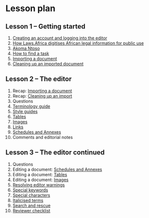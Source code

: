 # Lesson plan

## Lesson 1 – Getting started

1. [Creating an account and logging into the editor](signing-up.md)
2. [How Laws.Africa digitises African legal information for public use](digitising-legislation.md)
3. [Akoma Ntoso](what-is-akoma-ntoso.md)
4. [How to find a task](../how-tos/tasks.md)
5. [Importing a document](../how-tos/importing-a-document.md)
6. [Cleaning up an imported document](../how-tos/cleaning-up-an-import.md)

## Lesson 2 – The editor

1. Recap: [Importing a document](../how-tos/importing-a-document.md)
2. Recap: [Cleaning up an import](../how-tos/cleaning-up-an-import.md)
3. Questions
4. [Terminology guide](terminology-guide.md)
5. [Style guides](../style-guides/laws.africa.md)
6. [Tables](../how-tos/tables.md)
7. [Images](../how-tos/images.md)
8. [Links](../how-tos/work-with-links.md)
9. [Schedules and Annexes](../markup-guide/marking-up-schedules-annexes.md)
10. Comments and editorial notes

## Lesson 3 – The editor continued

1. Questions
2. Editing a document: [Schedules and Annexes](../markup-guide/marking-up-schedules-annexes.md)
3. Editing a document: [Tables](../how-tos/tables.md)
4. Editing a document: [Images](../how-tos/images.md)
5. [Resolving editor warnings](../how-tos/editor-warnings.md)
6. [Special keywords](broken-reference)
7. [Special characters](../how-tos/special-characters.md)
8. [Italicised terms](../how-tos/italicised-terms.md)
9. [Search and rescue](../how-tos/search-and-rescue.md)
10. [Reviewer checklist](../reviewing-a-document/reviewer-checklist.md)
